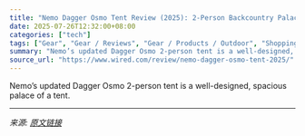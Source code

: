 ```yaml
---
title: "Nemo Dagger Osmo Tent Review (2025): 2-Person Backcountry Palace"
date: 2025-07-26T12:32:00+08:00
categories: ["tech"]
tags: ["Gear", "Gear / Reviews", "Gear / Products / Outdoor", "Shopping", "outdoors", "review", "backpacking", "camping", "Reviews", "Product Review"]
summary: "Nemo’s updated Dagger Osmo 2-person tent is a well-designed, spacious palace of a tent."
source_url: "https://www.wired.com/review/nemo-dagger-osmo-tent-2025/"
---
```


Nemo’s updated Dagger Osmo 2-person tent is a well-designed, spacious palace of a tent.

---

*来源: [原文链接](https://www.wired.com/review/nemo-dagger-osmo-tent-2025/)*
